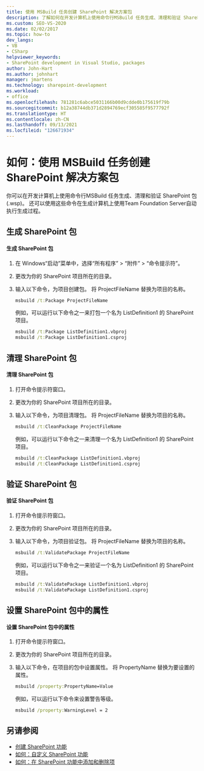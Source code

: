 ```yaml
---
title: 使用 MSBuild 任务创建 SharePoint 解决方案包
description: 了解如何在开发计算机上使用命令行MSBuild 任务生成、清理和验证 SharePoint 解决方案包 (.wsp)。
ms.custom: SEO-VS-2020
ms.date: 02/02/2017
ms.topic: how-to
dev_langs:
- VB
- CSharp
helpviewer_keywords:
- SharePoint development in Visual Studio, packages
author: John-Hart
ms.author: johnhart
manager: jmartens
ms.technology: sharepoint-development
ms.workload:
- office
ms.openlocfilehash: 781281c6abce5031166b00d9cdde0b175619f79b
ms.sourcegitcommit: b12a38744db371d2894769ecf305585f9577792f
ms.translationtype: HT
ms.contentlocale: zh-CN
ms.lasthandoff: 09/13/2021
ms.locfileid: "126671934"
---
```

# <a name="how-to-create-a-sharepoint-solution-package-by-using-msbuild-tasks"></a>如何：使用 MSBuild 任务创建 SharePoint 解决方案包
  你可以在开发计算机上使用命令行MSBuild 任务生成、清理和验证 SharePoint 包 (.wsp)。 还可以使用这些命令在生成计算机上使用Team Foundation Server自动执行生成过程。

## <a name="build-a-sharepoint-package"></a>生成 SharePoint 包

#### <a name="to-build-a-sharepoint-package"></a>生成 SharePoint 包

1. 在 Windows“启动”菜单中，选择“所有程序” > “附件” > “命令提示符”。

2. 更改为你的 SharePoint 项目所在的目录。

3. 输入以下命令，为项目创建包。 将 ProjectFileName 替换为项目的名称。

    ```cmd
    msbuild /t:Package ProjectFileName
    ```

     例如，可以运行以下命令之一来打包一个名为 ListDefinition1 的 SharePoint 项目。

    ```cmd
    msbuild /t:Package ListDefinition1.vbproj
    msbuild /t:Package ListDefinition1.csproj
    ```

## <a name="clean-a-sharepoint-package"></a>清理 SharePoint 包

#### <a name="to-clean-a-sharepoint-package"></a>清理 SharePoint 包

1. 打开命令提示符窗口。

2. 更改为你的 SharePoint 项目所在的目录。

3. 输入以下命令，为项目清理包。 将 ProjectFileName 替换为项目的名称。

    ```cmd
    msbuild /t:CleanPackage ProjectFileName
    ```

     例如，可以运行以下命令之一来清理一个名为 ListDefinition1 的 SharePoint 项目。

    ```cmd
    msbuild /t:CleanPackage ListDefinition1.vbproj
    msbuild /t:CleanPackage ListDefinition1.csproj
    ```

## <a name="validate-a-sharepoint-package"></a>验证 SharePoint 包

#### <a name="to-validate-a-sharepoint-package"></a>验证 SharePoint 包

1. 打开命令提示符窗口。

2. 更改为你的 SharePoint 项目所在的目录。

3. 输入以下命令，为项目验证包。 将 ProjectFileName 替换为项目的名称。

    ```cmd
    msbuild /t:ValidatePackage ProjectFileName
    ```

     例如，可以运行以下命令之一来验证一个名为 ListDefinition1 的 SharePoint 项目。

    ```cmd
    msbuild /t:ValidatePackage ListDefinition1.vbproj
    msbuild /t:ValidatePackage ListDefinition1.csproj
    ```

## <a name="set-properties-in-a-sharepoint-package"></a>设置 SharePoint 包中的属性

#### <a name="to-set-a-property-in-a-sharepoint-package"></a>设置 SharePoint 包中的属性

1. 打开命令提示符窗口。

2. 更改为你的 SharePoint 项目所在的目录。

3. 输入以下命令，在项目的包中设置属性。 将 PropertyName 替换为要设置的属性。

    ```cmd
    msbuild /property:PropertyName=Value
    ```

     例如，可以运行以下命令来设置警告等级。

    ```cmd
    msbuild /property:WarningLevel = 2
    ```

## <a name="see-also"></a>另请参阅
- [创建 SharePoint 功能](../sharepoint/creating-sharepoint-features.md)
- [如何：自定义 SharePoint 功能](../sharepoint/how-to-customize-a-sharepoint-feature.md)
- [如何：在 SharePoint 功能中添加和删除项](../sharepoint/how-to-add-and-remove-items-to-sharepoint-features.md)
